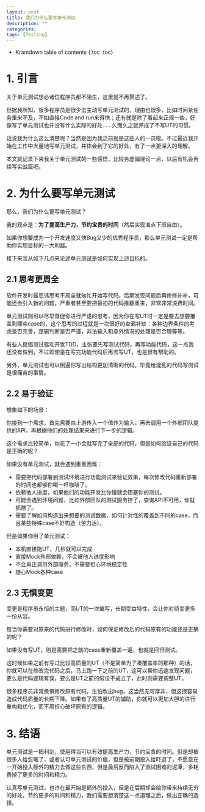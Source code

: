 ```yaml
---
layout: post
title: 我们为什么要写单元测试
description: ""
categories: 
tags: [Testing]
---
```


* Kramdown table of contents
{:toc .toc}


# 1. 引言

关于单元测试想必诸位程序员都不陌生，这里就不再赘述了。

但据我所知，很多程序员是很少去主动写单元测试的，理由也很多，比如时间紧任务重来不及，不如直接Code and run来得快；还有就是除了看起来正规一些，好像写了单元测试也并没有什么实际的好处……久而久之就养成了不写UT的习惯。

话说我为什么这么清楚呢？当然是因为我之前就是这些人的一员啦。不过最近我开始在工作中大量地写单元测试，并体会到了它的好处，有了一点更深入的理解。

本文就记录下来我关于单元测试的一些感悟，比较务虚偏理论一点，以后有机会再续写实战篇吧。

# 2. 为什么要写单元测试

那么，我们为什么要写单元测试？

我的观点是：**为了提高生产力，节约宝贵的时间**（然后实现准点下班自由）。

如果你想要成为一个开发速度又快Bug又少的优秀程序员，那么单元测试一定是帮助你实现目标的一大利器。

接下来我从如下几点来论述单元测试是如何实现上述目标的。

## 2.1 思考更周全

软件开发时最忌讳思考不周全就匆忙开始写代码，后期发现问题后再修修补补，可能还会引入新的问题，严重者甚至要把最初的代码推翻重来，非常非常浪费时间。

单元测试则可以尽早督促你进行严谨的思考，因为你在写UT时一定是要去想要覆盖到哪些case的，这个思考的过程就是一次很好的查漏补缺：各种边界条件的考虑是否完善，逻辑判断是否严谨，非法输入和意外情况的处理是否合理等等。

有些人提倡测试驱动开发TDD，主张要先写测试代码，再写功能代码，这一点我还没有做到，不过即使是在写完功能代码后再去写UT，也是很有帮助的。

另外，单元测试也可以倒逼你写出结构更加清晰的代码，毕竟给混乱的代码写测试是很痛苦的事情。

## 2.2 易于验证

想象如下的场景：

你接到一个需求，首先需要由上游传入一个值作为输入，再去调用一个外部团队提供的API，再根据他们的处理结果来进行下一步的逻辑。

这个需求比较简单，你花了一小会就写完了全部的代码，但是如何验证自己的代码是正确的呢？

如果没有单元测试，就会遇到重重困难：

- 需要把代码部署到测试环境进行功能测试来验证效果，每次修改代码重新部署的时间也都够你喝一杯咖啡了。
- 依赖他人进度，如果他们的功能开发比你慢就会阻塞你的测试。
- 可能会遇到环境问题，比如外部团队的测试服务挂了，查询API不可用，你就抓瞎了。
- 需要了解如何构造出来想要的测试数据，如何针对性的覆盖到不同的case，而且某些特殊case不好构造（苦力活）。

但是如果你用了单元测试：

- 本机直接跑UT，几秒就可以完成
- 直接Mock外部依赖，不会被他人进度影响
- 不会真正调用外部服务，不需要担心环境稳定性
- 随心Mock各种case

## 2.3 无惧变更

变更是程序员永恒的主题，而UT的一次编写，长期受益特性，会让你对待变更多一份从容。

每当你需要对原来的代码进行修改时，如何保证修改后的代码原有的功能还是正确的呢？

如果没有写UT，则是需要把之前的case重新覆盖一遍，也就是回归测试。

这时候如果之前有写过比较高质量的UT（不是简单为了凑覆盖率的那种）的话，你就可以在修改完代码之后，马上跑一下之前的UT，这可以帮你迅速发现问题，要么是代码逻辑有误，要么是UT之前的假设不成立了，此时则需要调整UT。

很多程序员非常畏惧修改原有代码，生怕改出bug，这当然无可厚非，但这很容易造成代码质量的长期下降。如果有了高质量UT的辅助，你就可以更加大胆的进行重构和优化，而不用担心破坏原有的逻辑。

# 3. 结语

单元测试是一把利剑，使用得当可以有效提高生产力，节约宝贵的时间。但是却被很多人给忽略了，或者认可单元测试的价值，但是被前期投入给吓退了，不愿意在一开始投入额外的精力去做这些东西，但是最后反而陷入了测试困难的泥潭，多耗费掉了更多的时间和精力。

认真写单元测试，也许在最开始是额外的投入，但是在后期却会给你带来持续无穷的好处，节约更多的时间和精力，我们需要想清楚这一点道理之后，做出正确的选择。